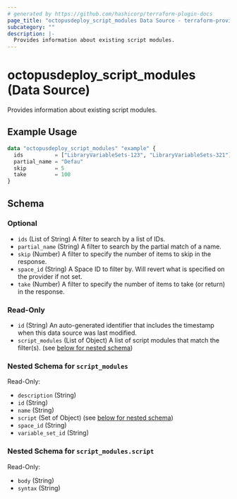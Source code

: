 ```yaml
---
# generated by https://github.com/hashicorp/terraform-plugin-docs
page_title: "octopusdeploy_script_modules Data Source - terraform-provider-octopusdeploy"
subcategory: ""
description: |-
  Provides information about existing script modules.
---
```


# octopusdeploy_script_modules (Data Source)

Provides information about existing script modules.

## Example Usage

```terraform
data "octopusdeploy_script_modules" "example" {
  ids          = ["LibraryVariableSets-123", "LibraryVariableSets-321"]
  partial_name = "Defau"
  skip         = 5
  take         = 100
}
```

<!-- schema generated by tfplugindocs -->
## Schema

### Optional

- `ids` (List of String) A filter to search by a list of IDs.
- `partial_name` (String) A filter to search by the partial match of a name.
- `skip` (Number) A filter to specify the number of items to skip in the response.
- `space_id` (String) A Space ID to filter by. Will revert what is specified on the provider if not set.
- `take` (Number) A filter to specify the number of items to take (or return) in the response.

### Read-Only

- `id` (String) An auto-generated identifier that includes the timestamp when this data source was last modified.
- `script_modules` (List of Object) A list of script modules that match the filter(s). (see [below for nested schema](#nestedatt--script_modules))

<a id="nestedatt--script_modules"></a>
### Nested Schema for `script_modules`

Read-Only:

- `description` (String)
- `id` (String)
- `name` (String)
- `script` (Set of Object) (see [below for nested schema](#nestedobjatt--script_modules--script))
- `space_id` (String)
- `variable_set_id` (String)

<a id="nestedobjatt--script_modules--script"></a>
### Nested Schema for `script_modules.script`

Read-Only:

- `body` (String)
- `syntax` (String)


